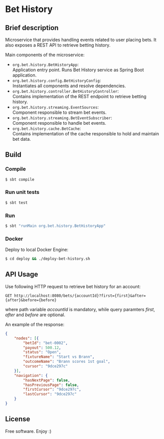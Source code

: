 # Bet History

## Brief description
Microservice that provides handling events related to user placing bets. It also exposes a REST API to retrieve betting history.

Main components of the microservice:
- `org.bet.history.BetHistoryApp`:  
Application entry point. Runs Bet History service as Spring Boot application.
- `org.bet.history.config.BetHistoryConfig`:  
Instantiates all components and resolve dependencies.
- `org.bet.history.controller.BetHistoryController`:  
Contains implementation of the REST endpoint to retrieve betting history.
- `org.bet.history.streaming.EventSources`:  
Component responsible to stream bet events.
- `org.bet.history.streaming.BetEventSubscriber`:  
Component responsible to handle bet events.
- `org.bet.history.cache.BetCache`:  
Contains implementation of the cache responsible to hold and maintain bet data.

## Build

### Compile
```sh
$ sbt compile
```

### Run unit tests
```sh
$ sbt test
```

### Run
```sh
$ sbt "runMain org.bet.history.BetHistoryApp"
```

### Docker
Deploy to local Docker Engine:
```sh
$ cd deploy && ./deploy-bet-history.sh
```

## API Usage
Use following HTTP request to retrieve bet history for an account:
```
GET http://localhost:8080/bets/{accountId}?first={first}&after={after}&before={before}
```

where path variable _accountId_ is mandatory, while query paramters _first_, _after_ and _before_ are optional.

An example of the response:
```json
{
	"nodes": [{
		"betId": "bet-0002",
		"payout": 500.12,
		"status": "Open",
		"fixtureName": "Start vs Brann",
		"outcomeName": "Brann scores 1st goal",
		"cursor": "9dce297c"
	}],
	"navigation": {
		"hasNextPage": false,
		"hasPreviousPage": false,
		"firstCursor": "9dce297c",
		"lastCursor": "9dce297c"
	}
}
```

## License
Free software. Enjoy :)
